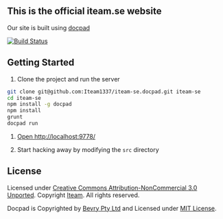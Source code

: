 ## This is the official iteam.se website
Our site is built using [docpad](https://github.com/bevry/docpad/)


[![Build Status](http://drone.iteam.se/api/badge/github.com/Iteam1337/iteam-se.docpad/status.svg?branch=master)](http://drone.iteam.se/github.com/Iteam1337/iteam-se.docpad)

## Getting Started

1. Clone the project and run the server

  ``` bash
  git clone git@github.com:Iteam1337/iteam-se.docpad.git iteam-se
  cd iteam-se
  npm install -g docpad
  npm install
  grunt
  docpad run
  ```

1. [Open http://localhost:9778/](http://localhost:9778/)

1. Start hacking away by modifying the `src` directory


## License

Licensed under [Creative Commons Attribution-NonCommercial 3.0 Unported](http://creativecommons.org/licenses/by-nc/3.0).
Copyright [Iteam](http://iteam.se). All rights reserved.

Docpad is Copyrighted by [Bevry Pty Ltd](http://bevry.me) and Licensed under [MIT License](http://creativecommons.org/licenses/MIT/).
